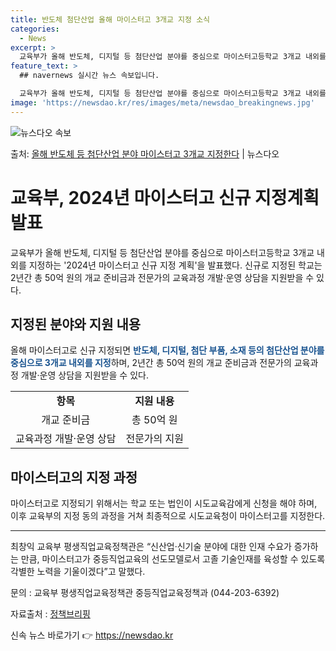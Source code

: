 ```yaml
---
title: 반도체 첨단산업 올해 마이스터고 3개교 지정 소식
categories:
  - News
excerpt: >
  교육부가 올해 반도체, 디지털 등 첨단산업 분야를 중심으로 마이스터고등학교 3개교 내외를 지정한다. 교육부는…
feature_text: >
  ## navernews 실시간 뉴스 속보입니다.

  교육부가 올해 반도체, 디지털 등 첨단산업 분야를 중심으로 마이스터고등학교 3개교 내외를 지정한다. 교육부는…
image: 'https://newsdao.kr/res/images/meta/newsdao_breakingnews.jpg'
---
```


![뉴스다오 속보](https://newsdao.kr/res/images/meta/newsdao_breakingnews.jpg)

<p>출처: <a href="https://newsdao.kr/3621" rel="dofollow">올해 반도체 등 첨단산업 분야 마이스터고 3개교 지정한다</a> | 뉴스다오</p>

<h1>교육부, 2024년 마이스터고 신규 지정계획 발표</h1>
<p data-ke-size="size16">교육부가 올해 반도체, 디지털 등 첨단산업 분야를 중심으로 마이스터고등학교 3개교 내외를 지정하는 '2024년 마이스터고 신규 지정 계획'을 발표했다. 신규로 지정된 학교는 2년간 총 50억 원의 개교 준비금과 전문가의 교육과정 개발·운영 상담을 지원받을 수 있다.</p>

<h2 data-ke-size="size26">지정된 분야와 지원 내용</h2>
<p data-ke-size="size16">올해 마이스터고로 신규 지정되면 <b><span style="color: #1a5490;">반도체, 디지털, 첨단 부품, 소재 등의 첨단산업 분야를 중심으로 3개교 내외를 지정</span></b>하며, 2년간 총 50억 원의 개교 준비금과 전문가의 교육과정 개발·운영 상담을 지원받을 수 있다.</p>

<table>
  <tr>
    <td style="text-align: center; height: 17px;"><b>항목</b></td>
    <td style="text-align: center; height: 17px;"><b>지원 내용</b></td>
  </tr>
  <tr>
    <td style="text-align: center; height: 17px;">개교 준비금</td>
    <td style="text-align: center; height: 17px;">총 50억 원</td>
  </tr>
  <tr>
    <td style="text-align: center; height: 17px;">교육과정 개발·운영 상담</td>
    <td style="text-align: center; height: 17px;">전문가의 지원</td>
  </tr>
</table>

<h2 data-ke-size="size26">마이스터고의 지정 과정</h2>
<p data-ke-size="size16">마이스터고로 지정되기 위해서는 학교 또는 법인이 시도교육감에게 신청을 해야 하며, 이후 교육부의 지정 동의 과정을 거쳐 최종적으로 시도교육청이 마이스터고를 지정한다.</p>

<hr>

<p data-ke-size="size16">최창익 교육부 평생직업교육정책관은 “신산업·신기술 분야에 대한 인재 수요가 증가하는 만큼, 마이스터고가 중등직업교육의 선도모델로서 고졸 기술인재를 육성할 수 있도록 각별한 노력을 기울이겠다”고 말했다.</p>

<p data-ke-size="size16">문의 : 교육부 평생직업교육정책관 중등직업교육정책과 (044-203-6392)</p>

<p data-ke-size="size16">자료출처 : <a href="https://www.korea.kr/news/policyBriefingView.do?newsId=148446025" target="_blank">정책브리핑</a></p> 

신속 뉴스 바로가기 👉 <a href="https://newsdao.kr" rel="dofollow">https://newsdao.kr</a>


